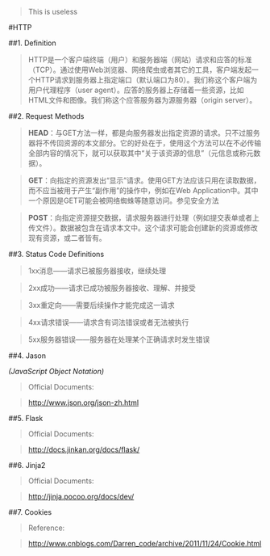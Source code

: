 > This is useless

#HTTP

##1. Definition

> HTTP是一个客户端终端（用户）和服务器端（网站）请求和应答的标准（TCP）。通过使用Web浏览器、网络爬虫或者其它的工具，客户端发起一个HTTP请求到服务器上指定端口（默认端口为80）。我们称这个客户端为用户代理程序（user agent）。应答的服务器上存储着一些资源，比如HTML文件和图像。我们称这个应答服务器为源服务器（origin server）。

##2. Request Methods

>**HEAD**：与GET方法一样，都是向服务器发出指定资源的请求。只不过服务器将不传回资源的本文部分。它的好处在于，使用这个方法可以在不必传输全部内容的情况下，就可以获取其中“关于该资源的信息”（元信息或称元数据）。

>**GET**：向指定的资源发出“显示”请求。使用GET方法应该只用在读取数据，而不应当被用于产生“副作用”的操作中，例如在Web Application中。其中一个原因是GET可能会被网络蜘蛛等随意访问。参见安全方法

>**POST**：向指定资源提交数据，请求服务器进行处理（例如提交表单或者上传文件）。数据被包含在请求本文中。这个请求可能会创建新的资源或修改现有资源，或二者皆有。

##3. Status Code Definitions

>1xx消息——请求已被服务器接收，继续处理

>2xx成功——请求已成功被服务器接收、理解、并接受

>3xx重定向——需要后续操作才能完成这一请求

>4xx请求错误——请求含有词法错误或者无法被执行

>5xx服务器错误——服务器在处理某个正确请求时发生错误

##4. Jason

*(JavaScript Object Notation)*

> Official Documents:

> <http://www.json.org/json-zh.html>

##5. Flask

> Official Documents:

> <http://docs.jinkan.org/docs/flask/>

##6. Jinja2

> Official Documents:

> <http://jinja.pocoo.org/docs/dev/>

##7. Cookies

> Reference:

> <http://www.cnblogs.com/Darren_code/archive/2011/11/24/Cookie.html>
